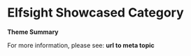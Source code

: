 # Elfsight Showcased Category

**Theme Summary**

For more information, please see: **url to meta topic**
